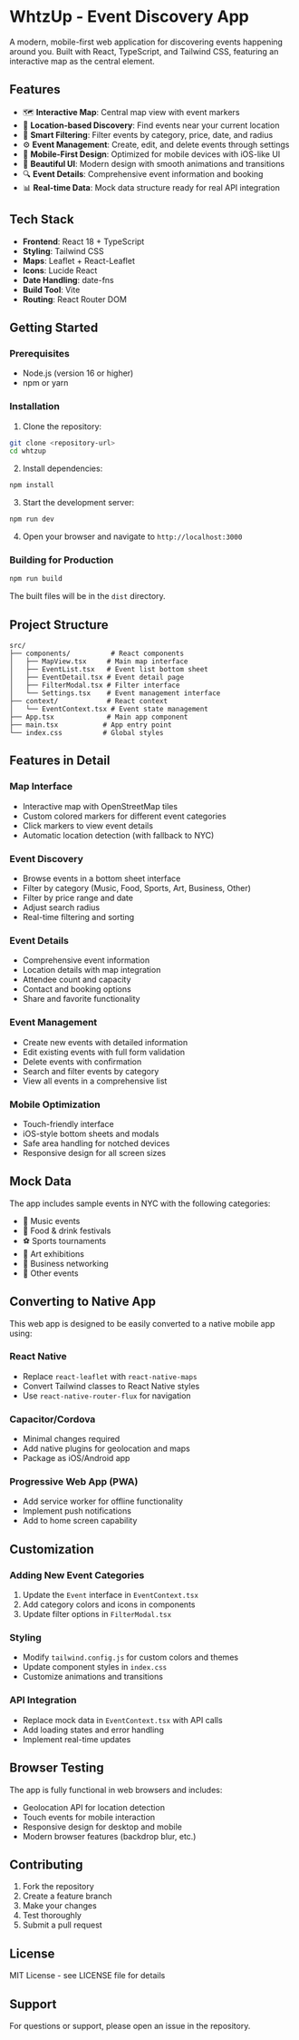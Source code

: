 # WhtzUp - Event Discovery App

A modern, mobile-first web application for discovering events happening around you. Built with React, TypeScript, and Tailwind CSS, featuring an interactive map as the central element.

## Features

- 🗺️ **Interactive Map**: Central map view with event markers
- 📍 **Location-based Discovery**: Find events near your current location
- 🎯 **Smart Filtering**: Filter events by category, price, date, and radius
- ⚙️ **Event Management**: Create, edit, and delete events through settings
- 📱 **Mobile-First Design**: Optimized for mobile devices with iOS-like UI
- 🎨 **Beautiful UI**: Modern design with smooth animations and transitions
- 🔍 **Event Details**: Comprehensive event information and booking
- 📊 **Real-time Data**: Mock data structure ready for real API integration

## Tech Stack

- **Frontend**: React 18 + TypeScript
- **Styling**: Tailwind CSS
- **Maps**: Leaflet + React-Leaflet
- **Icons**: Lucide React
- **Date Handling**: date-fns
- **Build Tool**: Vite
- **Routing**: React Router DOM

## Getting Started

### Prerequisites

- Node.js (version 16 or higher)
- npm or yarn

### Installation

1. Clone the repository:
```bash
git clone <repository-url>
cd whtzup
```

2. Install dependencies:
```bash
npm install
```

3. Start the development server:
```bash
npm run dev
```

4. Open your browser and navigate to `http://localhost:3000`

### Building for Production

```bash
npm run build
```

The built files will be in the `dist` directory.

## Project Structure

```
src/
├── components/          # React components
│   ├── MapView.tsx     # Main map interface
│   ├── EventList.tsx   # Event list bottom sheet
│   ├── EventDetail.tsx # Event detail page
│   ├── FilterModal.tsx # Filter interface
│   └── Settings.tsx    # Event management interface
├── context/            # React context
│   └── EventContext.tsx # Event state management
├── App.tsx             # Main app component
├── main.tsx           # App entry point
└── index.css          # Global styles
```

## Features in Detail

### Map Interface
- Interactive map with OpenStreetMap tiles
- Custom colored markers for different event categories
- Click markers to view event details
- Automatic location detection (with fallback to NYC)

### Event Discovery
- Browse events in a bottom sheet interface
- Filter by category (Music, Food, Sports, Art, Business, Other)
- Filter by price range and date
- Adjust search radius
- Real-time filtering and sorting

### Event Details
- Comprehensive event information
- Location details with map integration
- Attendee count and capacity
- Contact and booking options
- Share and favorite functionality

### Event Management
- Create new events with detailed information
- Edit existing events with full form validation
- Delete events with confirmation
- Search and filter events by category
- View all events in a comprehensive list

### Mobile Optimization
- Touch-friendly interface
- iOS-style bottom sheets and modals
- Safe area handling for notched devices
- Responsive design for all screen sizes

## Mock Data

The app includes sample events in NYC with the following categories:
- 🎵 Music events
- 🍕 Food & drink festivals
- ⚽ Sports tournaments
- 🎨 Art exhibitions
- 💼 Business networking
- 📅 Other events

## Converting to Native App

This web app is designed to be easily converted to a native mobile app using:

### React Native
- Replace `react-leaflet` with `react-native-maps`
- Convert Tailwind classes to React Native styles
- Use `react-native-router-flux` for navigation

### Capacitor/Cordova
- Minimal changes required
- Add native plugins for geolocation and maps
- Package as iOS/Android app

### Progressive Web App (PWA)
- Add service worker for offline functionality
- Implement push notifications
- Add to home screen capability

## Customization

### Adding New Event Categories
1. Update the `Event` interface in `EventContext.tsx`
2. Add category colors and icons in components
3. Update filter options in `FilterModal.tsx`

### Styling
- Modify `tailwind.config.js` for custom colors and themes
- Update component styles in `index.css`
- Customize animations and transitions

### API Integration
- Replace mock data in `EventContext.tsx` with API calls
- Add loading states and error handling
- Implement real-time updates

## Browser Testing

The app is fully functional in web browsers and includes:
- Geolocation API for location detection
- Touch events for mobile interaction
- Responsive design for desktop and mobile
- Modern browser features (backdrop blur, etc.)

## Contributing

1. Fork the repository
2. Create a feature branch
3. Make your changes
4. Test thoroughly
5. Submit a pull request

## License

MIT License - see LICENSE file for details

## Support

For questions or support, please open an issue in the repository.

